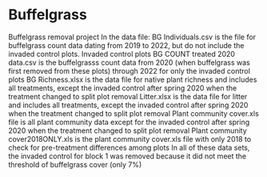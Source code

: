 # Buffelgrass
Buffelgrass removal project
In the data file:
BG Individuals.csv is the file for buffelgrass count data dating from 2019 to 2022, but do not include the invaded control plots.
Invaded control plots BG COUNT treated 2020 data.csv is the buffelgrasss count data from 2020 (when buffelgrass was first removed from these plots) through 2022 for only the invaded control plots
BG Richness.xlsx is the data file for native plant richness and includes all treatments, except the invaded control after spring 2020 when the treatment changed to split plot removal
Litter.xlsx is the data file for litter and includes all treatments, except the invaded control after spring 2020 when the treatment changed to split plot removal
Plant community cover.xls file is all plant community data except for the invaded control after spring 2020 when the treatment changed to split plot removal
Plant community cover2018ONLY.xls is the plant community cover.xls file with only 2018 to check for pre-treatment differences among plots
In all of these data sets, the invaded control for block 1 was removed because it did not meet the threshold of buffelgrass cover (only 7%)
